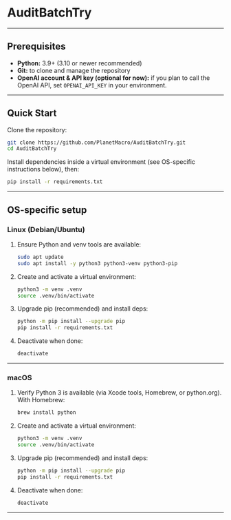 # AuditBatchTry

---

## Prerequisites

- **Python:** 3.9+ (3.10 or newer recommended)
- **Git:** to clone and manage the repository
- **OpenAI account & API key (optional for now):** if you plan to call the OpenAI API, set `OPENAI_API_KEY` in your environment.

---

## Quick Start

Clone the repository:

```bash
git clone https://github.com/PlanetMacro/AuditBatchTry.git
cd AuditBatchTry
````

Install dependencies inside a virtual environment (see OS-specific instructions below), then:

```bash
pip install -r requirements.txt
```
---

## OS-specific setup

### Linux (Debian/Ubuntu)

1. Ensure Python and venv tools are available:

   ```bash
   sudo apt update
   sudo apt install -y python3 python3-venv python3-pip
   ```

2. Create and activate a virtual environment:

   ```bash
   python3 -m venv .venv
   source .venv/bin/activate
   ```

3. Upgrade pip (recommended) and install deps:

   ```bash
   python -m pip install --upgrade pip
   pip install -r requirements.txt
   ```

4. Deactivate when done:

   ```bash
   deactivate
   ```

---

### macOS

1. Verify Python 3 is available (via Xcode tools, Homebrew, or python.org). With Homebrew:

   ```bash
   brew install python
   ```

2. Create and activate a virtual environment:

   ```bash
   python3 -m venv .venv
   source .venv/bin/activate
   ```

3. Upgrade pip (recommended) and install deps:

   ```bash
   python -m pip install --upgrade pip
   pip install -r requirements.txt
   ```

4. Deactivate when done:

   ```bash
   deactivate
   ```

---

###


